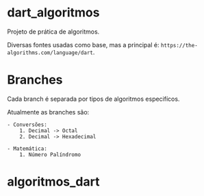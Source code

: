 # dart_algoritmos

Projeto de prática de algoritmos. 

Diversas fontes usadas como base, mas a principal é: `https://the-algorithms.com/language/dart`.

# Branches
Cada branch é separada por tipos de algoritmos especifícos. 

Atualmente as branches são: 

    - Conversões: 
        1. Decimal -> Octal
        2. Decimal -> Hexadecimal

    - Matemática:
        1. Número Palíndromo

# algoritmos_dart
